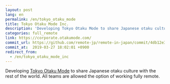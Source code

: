 ```yaml
---
layout: post
lang: en
permalink: /en/tokyo_otaku_mode
title: Tokyo Otaku Mode Inc.
description: 'Developing Tokyo Otaku Mode to share Japanese otaku culture with the rest of the world. All teams are allowed the option of working fully remote.'
categories: full_remote
link: https://corporate.otakumode.com/
commit_url: https://github.com/remote-jp/remote-in-japan/commit/4db12e3f94c83b93653e3f331c5aa97aef7ed595
commit_at:  2019-03-27 18:02:01 +0900
redirect_from:
  - /en/tokyo_otaku_mode_inc
---
```


<p>Developing <a href="https://otakumode.com/">Tokyo Otaku Mode</a> to share Japanese otaku culture with the rest of the world. All teams are allowed the option of working fully remote.</p>
